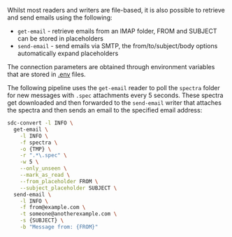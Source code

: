 Whilst most readers and writers are file-based, it is also possible to
retrieve and send emails using the following:

* `get-email` - retrieve emails from an IMAP folder, FROM and SUBJECT can be stored in placeholders
* `send-email` - send emails via SMTP, the from/to/subject/body options automatically expand placeholders

The connection parameters are obtained through environment variables that are stored
in [.env](https://github.com/theskumar/python-dotenv) files.

The following pipeline uses the `get-email` reader to poll the `spectra` folder 
for new messages with `.spec` attachments every 5 seconds. These spectra get 
downloaded and then forwarded to the `send-email` writer that attaches
the spectra and then sends an email to the specified email address:

```bash
sdc-convert -l INFO \
  get-email \
    -l INFO \
    -f spectra \
    -o {TMP} \
    -r ".*\.spec" \
    -w 5 \
    --only_unseen \
    --mark_as_read \
    --from_placeholder FROM \
    --subject_placeholder SUBJECT \
  send-email \
    -l INFO \
    -f from@example.com \
    -t someone@anotherexample.com \
    -s {SUBJECT} \
    -b "Message from: {FROM}"
```
